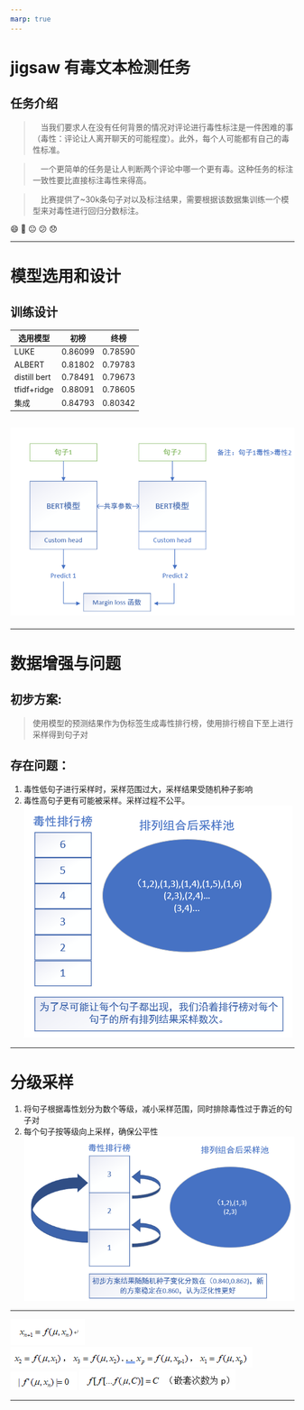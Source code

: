 ```yaml
---
marp: true
---
```

# jigsaw 有毒文本检测任务
## 任务介绍
>&emsp;当我们要求人在没有任何背景的情况对评论进行毒性标注是一件困难的事（毒性：评论让人离开聊天的可能程度）。此外，每个人可能都有自己的毒性标准。

>&emsp;一个更简单的任务是让人判断两个评论中哪一个更有毒。这种任务的标注一致性要比直接标注毒性来得高。

>&emsp;比赛提供了~30k条句子对以及标注结果，需要根据该数据集训练一个模型来对毒性进行回归分数标注。

😄 🙂 😐 😕 😞

---
# 模型选用和设计
## 训练设计
| 选用模型 | 初榜|终榜|
| ---- | ---- |----|
| LUKE | 0.86099|0.78590 |
| ALBERT | 0.81802|0.79783 |
| distill bert | 0.78491|0.79673 |
| tfidf+ridge | 0.88091|0.78605 |
|集成|0.84793|0.80342|



![bg right w:15cm](images/2022-03-18-17-25-03.png)
---

---

# 数据增强与问题


## 初步方案:
>使用模型的预测结果作为伪标签生成毒性排行榜，使用排行榜自下至上进行采样得到句子对

## 存在问题：
1. 毒性低句子进行采样时，采样范围过大，采样结果受随机种子影响
2. 毒性高句子更有可能被采样。采样过程不公平。
![bg right w:18cm](images/2022-03-18-18-07-01.png)
---
# 分级采样

1. 将句子根据毒性划分为数个等级，减小采样范围，同时排除毒性过于靠近的句子对
2. 每个句子按等级向上采样，确保公平性
![bg right w:17cm](images/2022-03-18-18-43-25.png)

---

![](images/2022-03-18-18-51-04.png)
![](images/2022-03-18-18-49-34.png)
![](images/2022-03-18-18-50-05.png)
![](images/2022-03-18-18-50-44.png)

---
